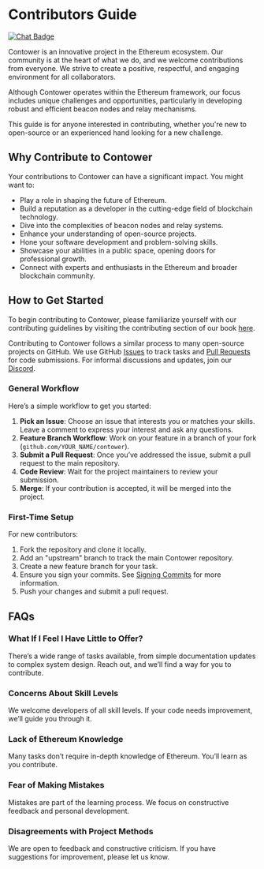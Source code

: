 # Contributors Guide

[![Chat Badge]][Chat Link]

Contower is an innovative project in the Ethereum ecosystem. Our community is at the heart of what we do, and we welcome contributions from everyone. We strive to create a positive, respectful, and engaging environment for all collaborators.

Although Contower operates within the Ethereum framework, our focus includes unique challenges and opportunities, particularly in developing robust and efficient beacon nodes and relay mechanisms.

This guide is for anyone interested in contributing, whether you're new to open-source or an experienced hand looking for a new challenge.

## Why Contribute to Contower

Your contributions to Contower can have a significant impact. You might want to:

-   Play a role in shaping the future of Ethereum.
-   Build a reputation as a developer in the cutting-edge field of blockchain technology.
-   Dive into the complexities of beacon nodes and relay systems.
-   Enhance your understanding of open-source projects.
-   Hone your software development and problem-solving skills.
-   Showcase your abilities in a public space, opening doors for professional growth.
-   Connect with experts and enthusiasts in the Ethereum and broader blockchain community.

## How to Get Started

To begin contributing to Contower, please familiarize yourself with our contributing guidelines by visiting the contributing section of our book [here](https://nodura.github.io/Contower/contributing.html).

Contributing to Contower follows a similar process to many open-source projects on GitHub. We use GitHub [Issues](https://github.com/SanderLoman/contower/issues) to track tasks and [Pull Requests](https://github.com/SanderLoman/contower/pulls) for code submissions. For informal discussions and updates, join our [Discord](https://discord.gg/vHWpWsjCqx).

### General Workflow

Here’s a simple workflow to get you started:

1. **Pick an Issue**: Choose an issue that interests you or matches your skills. Leave a comment to express your interest and ask any questions.
2. **Feature Branch Workflow**: Work on your feature in a branch of your fork (`github.com/YOUR_NAME/contower`).
3. **Submit a Pull Request**: Once you’ve addressed the issue, submit a pull request to the main repository.
4. **Code Review**: Wait for the project maintainers to review your submission.
5. **Merge**: If your contribution is accepted, it will be merged into the project.

### First-Time Setup

For new contributors:

1. Fork the repository and clone it locally.
2. Add an "upstream" branch to track the main Contower repository.
3. Create a new feature branch for your task.
4. Ensure you sign your commits. See [Signing Commits](https://help.github.com/en/github/authenticating-to-github/about-commit-signature-verification) for more information.
5. Push your changes and submit a pull request.

## FAQs

### What If I Feel I Have Little to Offer?

There’s a wide range of tasks available, from simple documentation updates to complex system design. Reach out, and we’ll find a way for you to contribute.

### Concerns About Skill Levels

We welcome developers of all skill levels. If your code needs improvement, we’ll guide you through it.

### Lack of Ethereum Knowledge

Many tasks don’t require in-depth knowledge of Ethereum. You’ll learn as you contribute.

### Fear of Making Mistakes

Mistakes are part of the learning process. We focus on constructive feedback and personal development.

### Disagreements with Project Methods

We are open to feedback and constructive criticism. If you have suggestions for improvement, please let us know.

[Chat Badge]: https://img.shields.io/discord/1174374333062316032?logo=discord
[Chat Link]: https://discord.gg/vHWpWsjCqx
